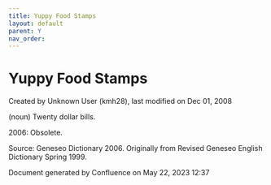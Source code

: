 ```yaml
---
title: Yuppy Food Stamps
layout: default
parent: Y
nav_order:
---
```


# Yuppy Food Stamps

Created by  Unknown User (kmh28), last modified on Dec 01, 2008

(noun) Twenty dollar bills.

2006: Obsolete.

Source: Geneseo Dictionary 2006. Originally from Revised Geneseo English Dictionary Spring 1999. 

Document generated by Confluence on May 22, 2023 12:37


